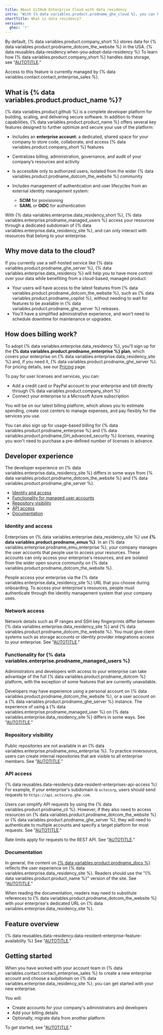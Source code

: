 ```yaml
---
title: About GitHub Enterprise Cloud with data residency
intro: "With {% data variables.product.prodname_ghe_cloud %}, you can have more control over your data without needing to host your own platform."
shortTitle: What is data residency?
versions:
  ghec: '*'
---
```


By default, {% data variables.product.company_short %} stores data for {% data variables.product.prodname_dotcom_the_website %} in the USA. {% data reusables.data-residency.when-you-adopt-data-residency %} To learn how {% data variables.product.company_short %} handles data storage, see "[AUTOTITLE](/admin/data-residency/about-storage-of-your-data-with-data-residency)."

Access to this feature is currently managed by {% data variables.contact.contact_enterprise_sales %}.

## What is {% data variables.product.product_name %}?

{% data variables.product.github %} is a complete developer platform for building, scaling, and delivering secure software. In addition to these capabilities, {% data variables.product.product_name %} offers several key features designed to further optimize and secure your use of the platform:

* Includes an **enterprise account**: a dedicated, shared space for your company to store code, collaborate, and access {% data variables.product.company_short %} features
* Centralizes billing, administration, governance, and audit of your company’s resources and activity
* Is accessible only to authorized users, isolated from the wider {% data variables.product.prodname_dotcom_the_website %} community
* Includes management of authentication and user lifecycles from an external identity management system:

  * **SCIM** for provisioning
  * **SAML** or **OIDC** for authentication

With {% data variables.enterprise.data_residency_short %}, {% data variables.enterprise.prodname_managed_users %} access your resources through a dedicated subdomain of {% data variables.enterprise.data_residency_site %}, and can only interact with resources that belong to your enterprise.

## Why move data to the cloud?

If you currently use a self-hosted service like {% data variables.product.prodname_ghe_server %}, {% data variables.enterprise.data_residency %} will help you to have more control over your data while benefiting from a cloud-based, managed product.

* Your users will have access to the latest features from {% data variables.product.prodname_dotcom_the_website %}, such as {% data variables.product.prodname_copilot %}, without needing to wait for features to be available in {% data variables.product.prodname_ghe_server %} releases.
* You'll have a simplified administrative experience, and won't need to schedule downtime for maintenance or upgrades.

## How does billing work?

To adopt {% data variables.enterprise.data_residency %}, you'll sign up for the **{% data variables.product.prodname_enterprise %} plan**, which covers your enterprise on {% data variables.enterprise.data_residency_site %} and, if you need it, {% data variables.product.prodname_ghe_server %}. For pricing details, see our [Pricing](https://github.com/pricing) page.

To pay for user licenses and services, you can:
* Add a credit card or PayPal account to your enterprise and bill directly through {% data variables.product.company_short %}
* Connect your enterprise to a Microsoft Azure subscription

You will be on our latest billing platform, which allows you to estimate spending, create cost centers to manage expenses, and pay flexibly for the services you use.

You can also sign up for usage-based billing for {% data variables.product.prodname_enterprise %} and {% data variables.product.prodname_GH_advanced_security %} licenses, meaning you won't need to purchase a pre-defined number of licenses in advance.

## Developer experience

The developer experience on {% data variables.enterprise.data_residency_site %} differs in some ways from {% data variables.product.prodname_dotcom_the_website %} and {% data variables.product.prodname_ghe_server %}.

* [Identity and access](#identity-and-access)
* [Functionality for managed user accounts](#functionality-for-managed-user-accounts)
* [Repository visibility](#repository-visibility)
* [API access](#api-access)
* [Documentation](#documentation)

### Identity and access

Enterprises on {% data variables.enterprise.data_residency_site %} use **{% data variables.product.prodname_emus %}**. In an {% data variables.enterprise.prodname_emu_enterprise %}, your company manages the user accounts that people use to access your resources. These accounts can only access your enterprise's resources, and are isolated from the wider open source community on {% data variables.product.prodname_dotcom_the_website %}.

People access your enterprise via the {% data variables.enterprise.data_residency_site %} URL that you choose during onboarding. To access your enterprise's resources, people must authenticate through the identity management system that your company uses.

### Network access

Network details such as IP ranges and SSH key fingerprints differ between {% data variables.enterprise.data_residency_site %} and {% data variables.product.prodname_dotcom_the_website %}. You must give client systems such as storage accounts or identity provider integrations access to your enterprise. See "[AUTOTITLE](/admin/data-residency/network-details-for-ghecom)."

### Functionality for {% data variables.enterprise.prodname_managed_users %}

Administrators and developers with access to your enterprise can take advantage of the full {% data variables.product.prodname_dotcom %} platform, with the exception of some features that are currently unavailable.

Developers may have experience using a personal account on {% data variables.product.prodname_dotcom_the_website %}, or a user account on a {% data variables.product.prodname_ghe_server %} instance. The experience of using a {% data variables.enterprise.prodname_managed_user %} on {% data variables.enterprise.data_residency_site %} differs in some ways. See "[AUTOTITLE](/admin/identity-and-access-management/understanding-iam-for-enterprises/abilities-and-restrictions-of-managed-user-accounts)."

### Repository visibility

Public repositories are not available in an {% data variables.enterprise.prodname_emu_enterprise %}. To practice innersource, users can create internal repositories that are visible to all enterprise members. See "[AUTOTITLE](/repositories/creating-and-managing-repositories/about-repositories#about-internal-repositories)."

### API access

{% data reusables.data-residency.data-resident-enterprises-api-access %} For example, if your enterprise's subdomain is `octocorp`, users should send requests to `https://api.octocorp.ghe.com`.

Users can simplify API requests by using the {% data variables.product.prodname_cli %}. However, if they also need to access resources on {% data variables.product.prodname_dotcom_the_website %} or {% data variables.product.prodname_ghe_server %}, they will need to authenticate to multiple accounts and specify a target platform for most requests. See "[AUTOTITLE](/github-cli/github-cli/using-multiple-accounts)."

Rate limits apply for requests to the REST API. See "[AUTOTITLE](/rest/overview/rate-limits-for-the-rest-api)."

### Documentation

In general, the content on [{% data variables.product.prodname_docs %}](/enterprise-cloud@latest) reflects the user experience on {% data variables.enterprise.data_residency_site %}. Readers should use the "{% data variables.product.product_name %}" version of the site. See "[AUTOTITLE](/get-started/using-github-docs/about-versions-of-github-docs#about-versions-of-github-docs)."

When reading the documentation, readers may need to substitute references to {% data variables.product.prodname_dotcom_the_website %} with your enterprise's dedicated URL on {% data variables.enterprise.data_residency_site %}.

## Feature overview

{% data reusables.data-residency.data-resident-enterprise-feature-availability %} See "[AUTOTITLE](/admin/data-residency/feature-overview-for-github-enterprise-cloud-with-data-residency)."

## Getting started

When you have worked with your account team in {% data variables.contact.contact_enterprise_sales %} to create a new enterprise account and choose a subdomain on {% data variables.enterprise.data_residency_site %}, you can get started with your new enterprise.

You will:

* Create accounts for your company's administrators and developers
* Add your billing details
* Optionally, migrate data from another platform

To get started, see "[AUTOTITLE](/admin/data-residency/getting-started-with-data-residency-for-github-enterprise-cloud)."
